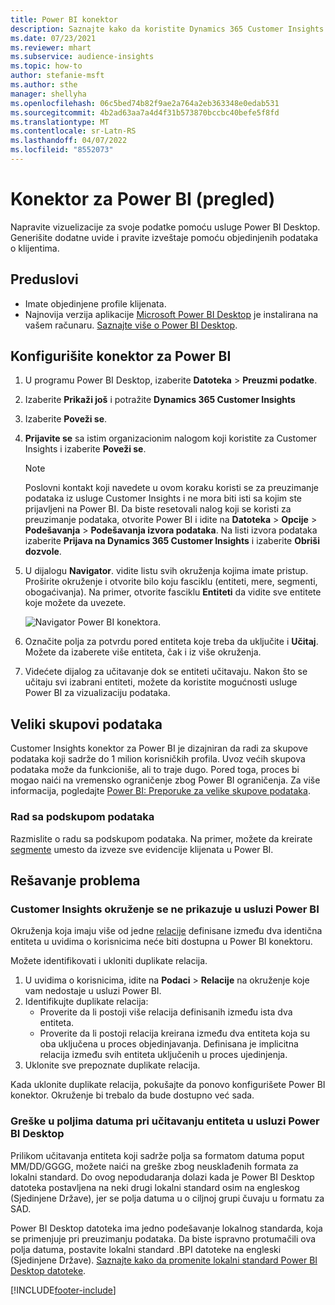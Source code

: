 ```yaml
---
title: Power BI konektor
description: Saznajte kako da koristite Dynamics 365 Customer Insights konektor u usluzi Power BI.
ms.date: 07/23/2021
ms.reviewer: mhart
ms.subservice: audience-insights
ms.topic: how-to
author: stefanie-msft
ms.author: sthe
manager: shellyha
ms.openlocfilehash: 06c5bed74b82f9ae2a764a2eb363348e0edab531
ms.sourcegitcommit: 4b2ad63aa7a4d4f31b573870bccbc40befe5f8fd
ms.translationtype: MT
ms.contentlocale: sr-Latn-RS
ms.lasthandoff: 04/07/2022
ms.locfileid: "8552073"
---
```

# <a name="connector-for-power-bi-preview"></a>Konektor za Power BI (pregled)

Napravite vizuelizacije za svoje podatke pomoću usluge Power BI Desktop. Generišite dodatne uvide i pravite izveštaje pomoću objedinjenih podataka o klijentima.

## <a name="prerequisites"></a>Preduslovi

- Imate objedinjene profile klijenata.
- Najnovija verzija aplikacije [Microsoft Power BI Desktop](https://powerbi.microsoft.com/desktop/) je instalirana na vašem računaru. [Saznajte više o Power BI Desktop](/power-bi/desktop-what-is-desktop).

## <a name="configure-the-connector-for-power-bi"></a>Konfigurišite konektor za Power BI

1. U programu Power BI Desktop, izaberite **Datoteka** > **Preuzmi podatke**.

1. Izaberite **Prikaži još** i potražite **Dynamics 365 Customer Insights**

1. Izaberite **Poveži se**.

1. **Prijavite se** sa istim organizacionim nalogom koji koristite za Customer Insights i izaberite **Poveži se**.
   > [!NOTE]
   > Poslovni kontakt koji navedete u ovom koraku koristi se za preuzimanje podataka iz usluge Customer Insights i ne mora biti isti sa kojim ste prijavljeni na Power BI. Da biste resetovali nalog koji se koristi za preuzimanje podataka, otvorite Power BI i idite na **Datoteka** > **Opcije** > **Podešavanja** > **Podešavanja izvora podataka**. Na listi izvora podataka izaberite **Prijava na Dynamics 365 Customer Insights** i izaberite **Obriši dozvole**.  

1. U dijalogu **Navigator**. vidite listu svih okruženja kojima imate pristup. Proširite okruženje i otvorite bilo koju fasciklu (entiteti, mere, segmenti, obogaćivanja). Na primer, otvorite fasciklu **Entiteti** da vidite sve entitete koje možete da uvezete.

   ![Navigator Power BI konektora.](media/power-bi-navigator.png "Navigator Power BI konektora")

1. Označite polja za potvrdu pored entiteta koje treba da uključite i **Učitaj**. Možete da izaberete više entiteta, čak i iz više okruženja.

1. Videćete dijalog za učitavanje dok se entiteti učitavaju. Nakon što se učitaju svi izabrani entiteti, možete da koristite mogućnosti usluge Power BI za vizualizaciju podataka.

## <a name="large-data-sets"></a>Veliki skupovi podataka

Customer Insights konektor za Power BI je dizajniran da radi za skupove podataka koji sadrže do 1 milion korisničkih profila. Uvoz većih skupova podataka može da funkcioniše, ali to traje dugo. Pored toga, proces bi mogao naići na vremensko ograničenje zbog Power BI ograničenja. Za više informacija, pogledajte [Power BI: Preporuke za velike skupove podataka](/power-bi/admin/service-premium-what-is#large-datasets). 

### <a name="work-with-a-subset-of-data"></a>Rad sa podskupom podataka

Razmislite o radu sa podskupom podataka. Na primer, možete da kreirate[ segmente](segments.md) umesto da izveze sve evidencije klijenata u Power BI.

## <a name="troubleshooting"></a>Rešavanje problema

### <a name="customer-insights-environment-doesnt-show-in-power-bi"></a>Customer Insights okruženje se ne prikazuje u usluzi Power BI

Okruženja koja imaju više od jedne [relacije](relationships.md) definisane između dva identična entiteta u uvidima o korisnicima neće biti dostupna u Power BI konektoru.

Možete identifikovati i ukloniti duplikate relacija.

1. U uvidima o korisnicima, idite na **Podaci** > **Relacije** na okruženje koje vam nedostaje u usluzi Power BI.
2. Identifikujte duplikate relacija:
   - Proverite da li postoji više relacija definisanih između ista dva entiteta.
   - Proverite da li postoji relacija kreirana između dva entiteta koja su oba uključena u proces objedinjavanja. Definisana je implicitna relacija između svih entiteta uključenih u proces ujedinjenja.
3. Uklonite sve prepoznate duplikate relacija.

Kada uklonite duplikate relacija, pokušajte da ponovo konfigurišete Power BI konektor. Okruženje bi trebalo da bude dostupno već sada.

### <a name="errors-on-date-fields-when-loading-entities-in-power-bi-desktop"></a>Greške u poljima datuma pri učitavanju entiteta u usluzi Power BI Desktop

Prilikom učitavanja entiteta koji sadrže polja sa formatom datuma poput MM/DD/GGGG, možete naići na greške zbog neusklađenih formata za lokalni standard. Do ovog nepodudaranja dolazi kada je Power BI Desktop datoteka postavljena na neki drugi lokalni standard osim na engleskog (Sjedinjene Države), jer se polja datuma u o ciljnoj grupi čuvaju u formatu za SAD.

Power BI Desktop datoteka ima jedno podešavanje lokalnog standarda, koja se primenjuje pri preuzimanju podataka. Da biste ispravno protumačili ova polja datuma, postavite lokalni standard .BPI datoteke na engleski (Sjedinjene Države). [Saznajte kako da promenite lokalni standard Power BI Desktop datoteke](/power-bi/fundamentals/supported-languages-countries-regions#choose-the-language-or-locale-of-power-bi-desktop).

[!INCLUDE[footer-include](../includes/footer-banner.md)]
